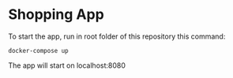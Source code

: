# Shopping App

To start the app, run in root folder of this repository this command:

```
docker-compose up
```

The app will start on localhost:8080
